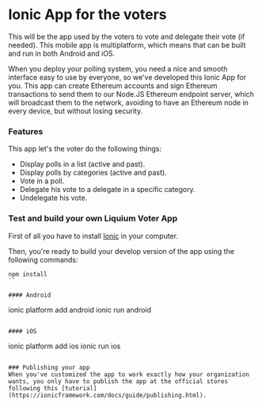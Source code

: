 # Ionic App for the voters
This will be the app used by the voters to vote and delegate their vote (if needed). This mobile app is multiplatform, which means that can be built and run in both Android and iOS.

When you deploy your polling system, you need a nice and smooth interface easy to use by everyone, so we've developed this Ionic App for you. This app can create Ethereum accounts and sign Ethereum transactions to send them to our Node.JS Ethereum endpoint server, which will broadcast them to the network, avoiding to have an Ethereum node in every device, but without losing security.

### Features
This app let's the voter do the following things:
- Display polls in a list (active and past).
- Display polls by categories (active and past).
- Vote in a poll.
- Delegate his vote to a delegate in a specific category.
- Undelegate his vote.

### Test and build your own Liquium Voter App
First of all you have to install [Ionic](https://ionicframework.com/getting-started/) in your computer.

Then, you're ready to build your develop version of the app using the following commands:

```
npm install
``

#### Android

```
ionic platform add android
ionic run android
```

#### iOS

```
ionic platform add ios
ionic run ios
```

### Publishing your app
When you've customized the app to work exactly how your organization wants, you only have to publish the app at the official stores following this [tutorial](https://ionicframework.com/docs/guide/publishing.html).

